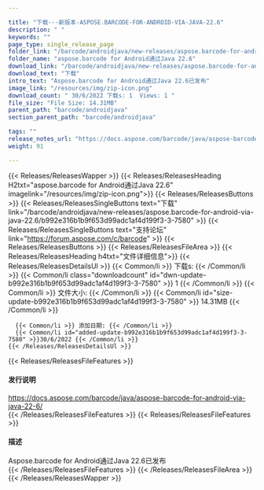 ```yaml
---

title: "下载---新版本-ASPOSE.BARCODE-FOR-ANDROID-VIA-JAVA-22.6"
description: " "
keywords: ""
page_type: single_release_page
folder_link: "/barcode/androidjava/new-releases/aspose.barcode-for-android-via-java-22.6/"
folder_name: "aspose.barcode for Android通过Java 22.6"
download_link: "/barcode/androidjava/new-releases/aspose.barcode-for-android-via-java-22.6/b992e316b1b9f653d99adc1af4d199f3-3-7580"
download_text: "下载"
intro_text: "Aspose.barcode for Android通过Java 22.6已发布"
image_link: "/resources/img/zip-icon.png"
download_count: " 30/6/2022 下载s: 1  Views: 1 "
file_size: "File Size: 14.31MB"
parent_path: "barcode/androidjava"
section_parent_path: "barcode/androidjava"

tags: ""
release_notes_url: "https://docs.aspose.com/barcode/java/aspose-barcode-for-android-via-java-22-6/"
weight: 91

---
```


{{< Releases/ReleasesWapper >}}
  {{< Releases/ReleasesHeading H2txt="aspose.barcode for Android通过Java 22.6" imagelink="/resources/img/zip-icon.png">}}
  {{< Releases/ReleasesButtons >}}
    {{< Releases/ReleasesSingleButtons text="下载" link="/barcode/androidjava/new-releases/aspose.barcode-for-android-via-java-22.6/b992e316b1b9f653d99adc1af4d199f3-3-7580" >}}
    {{< Releases/ReleasesSingleButtons text="支持论坛" link="https://forum.aspose.com/c/barcode" >}}
  {{< Releases/ReleasesButtons >}}
  {{< Releases/ReleasesFileArea >}}
    {{< Releases/ReleasesHeading h4txt="文件详细信息">}}
    {{< Releases/ReleasesDetailsUl >}}
      {{< Common/li >}} 下载s: {{< /Common/li >}}
      {{< Common/li class="downloadcount" id="dwn-update-b992e316b1b9f653d99adc1af4d199f3-3-7580" >}} 1 {{< /Common/li >}}
      {{< Common/li >}} 文件大小: {{< /Common/li >}}
      {{< Common/li id="size-update-b992e316b1b9f653d99adc1af4d199f3-3-7580" >}} 14.31MB {{< /Common/li >}}

      {{< Common/li >}} 添加日期: {{< /Common/li >}}
      {{< Common/li id="added-update-b992e316b1b9f653d99adc1af4d199f3-3-7580" >}}30/6/2022 {{< /Common/li >}}
    {{< /Releases/ReleasesDetailsUl >}}

  {{< Releases/ReleasesFileFeatures >}}
      <h4>发行说明</h4><div><a href='https://docs.aspose.com/barcode/java/aspose-barcode-for-android-via-java-22-6/'>https://docs.aspose.com/barcode/java/aspose-barcode-for-android-via-java-22-6/</a></div>
  {{< /Releases/ReleasesFileFeatures >}}
  {{< Releases/ReleasesFileFeatures >}}
      <h4>描述</h4><div class="HTMLDescription">Aspose.barcode for Android通过Java 22.6已发布</div>
  {{< /Releases/ReleasesFileFeatures >}}
 {{< /Releases/ReleasesFileArea >}}
{{< /Releases/ReleasesWapper >}}



